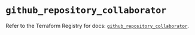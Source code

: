 # `github_repository_collaborator`

Refer to the Terraform Registry for docs: [`github_repository_collaborator`](https://registry.terraform.io/providers/integrations/github/6.7.0/docs/resources/repository_collaborator).
